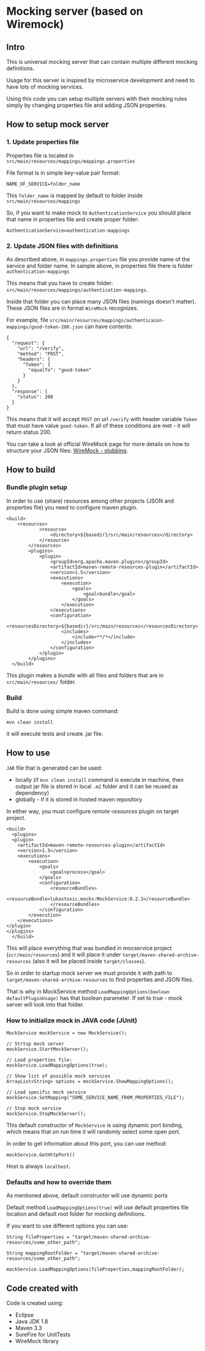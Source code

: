 # Mocking server (based on Wiremock)

## Intro

This is universal mocking server that can contain multiple different mocking definitions.

Usage for this server is inspired by microservice development and need to have lots of mocking services.

Using this code you can setup multiple servers with their mocking rules simply by changing properties file and adding JSON properties.


## How to setup mock server

### 1. Update properties file

Properties file is located in `src/main/resources/mappings/mappings.properties`

File format is in simple key-value pair format:

```
NAME_OF_SERVICE=folder_name
```

This `folder_name` is mapped by default to folder inside `src/main/resources/mappings`

So, if you want to make mock to `AuthenticationService` you should place that name in properties file and create proper folder:

```
AuthenticationService=authentication-mappings
```

### 2. Update JSON files with definitions

As described above, in `mappings.properties` file you provide name of the service and folder name. In sample above, in properties file there is folder `authentication-mappings`

This means that you have to create folder: `src/main/resources/mappings/authentication-mappings`.

Inside that folder you can place many JSON files (namings doesn't matter). These JSON files are in format `WireMock` recognizes.

For example, file `src/main/resources/mappings/authenticaion-mappings/good-token-200.json` can have contents:

```
{
  "request": {
	"url": "/verify",
	"method": "POST",
	"headers": {
	  "Token": {
		"equalTo": "good-token"
	  }
	}
  },
  "response": {
	"status": 200
  }
}
``` 

This means that it will accept `POST` on url `/verify` with header variable `Token` that must have value `good-token`. If all of these conditions are met - it will return status 200.

You can take a look at official WireMock page for more details on how to structure your JSON files: [WireMock - stubbing](http://wiremock.org/docs/stubbing/).

## How to build

### Bundle plugin setup

In order to use (share) resources among other projects (JSON and properties file) you need to configure maven plugin.

```
<build>
  	<resources>            
            <resource>
                <directory>${basedir}/src/main/resources</directory>
            </resource>
        </resources>
        <plugins>
            <plugin>
                <groupId>org.apache.maven.plugins</groupId>
                <artifactId>maven-remote-resources-plugin</artifactId>
                <version>1.5</version>
                <executions>
                    <execution>
                        <goals>
                            <goal>bundle</goal>
                        </goals>
                    </execution>
                </executions>
                <configuration>
                    <resourcesDirectory>${basedir}/src/main/resources</resourcesDirectory>
                    <includes>
                        <include>**/*</include>
                    </includes>
                </configuration>
            </plugin>
        </plugins>
  </build>
```

This plugin makes a _bundle_ with all files and folders that are in `src/main/resources/` folder.

### Build

Build is done using simple maven command:

`mvn clean install`

it will execute tests and create .jar file.

## How to use

`JAR` file that is generated can be used:

* locally (if `mvn clean install` command is execute in machine, then output jar file is stored in local `.m2` folder and it can be reused as dependency)
* globally - if it is stored in hosted maven repository

In either way, you must configure _remote-resources_ plugin on target project.

```
<build>
  <plugins>
  <plugin>        
    <artifactId>maven-remote-resources-plugin</artifactId>
    <version>1.5</version>
    <executions>
        <execution>
            <goals>
                <goal>process</goal>
            </goals>
            <configuration>
                <resourceBundles>
                    <resourceBundle>lukastosic.mocks:MockService:0.2.3</resourceBundle>
                </resourceBundles>
            </configuration>
        </execution>
    </executions>
</plugin>
</plugins>
  </build>
```

This will place everything that was bundled in mocservice project (`scr/main/resources`) and it will place it under `target/maven-shared-archive-resources` (also it will be placed inside `target/classes`).

So in order to startup mock server we must provide it with path to `target/maven-shared-archive-resources` to find properties and JSON files.

That is why in MockService method `LoadMappingOptions(boolean defaultPluginUsage)` has that boolean parameter. If set to true - mock server will look into that folder.

### How to initialize mock in JAVA code (JUnit)

```
MockService mockService = new MockService();

// Strtup mock server
mockService.StartMockServer();

// Load properties file:
mockService.LoadMappingOptions(true);

// Show list of possible mock services
ArrayList<String> options = mockService.ShowMappingOptions();

// Load specific mock service
mockService.SetMapping("SOME_SERVICE_NAME_FROM_PROPERTIES_FILE");

// Stop mock service
mockService.StopMockServer();
```

This default constructor of `MockService` is using dynamic port binding, which means that on run time it will randomly select some open port.

In order to get information about this port, you can use method:

```
mockService.GetHttpPort()
```

Host is always `localhost`.

### Defaults and how to override them

As mentioned above, default constructor will use dynamic ports

Default method `LoadMappingOptions(true)` will use default properties file location and default root folder for mocking definitions.

If you want to use different options you can use:

```
String fileProperties = "target/maven-shared-archive-resources/some_other_path";
	
String mappingRootFolder = "target/maven-shared-archive-resources/some_other_path";

mockService.LoadMappingOptions(fileProperties,mappingRootFolder);
```


## Code created with

Code is created using:

* Eclipse
* Java JDK 1.8
* Maven 3.3
* SureFire for UnitTests
* WireMock library